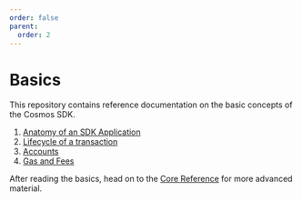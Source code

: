 ```yaml
---
order: false
parent:
  order: 2
---
```


# Basics

This repository contains reference documentation on the basic concepts of the Cosmos SDK. 

1. [Anatomy of an SDK Application](./app-anatomy.md)
2. [Lifecycle of a transaction](./tx-lifecycle.md)
3. [Accounts](./accounts.md)
4. [Gas and Fees](./gas-fees.md)

After reading the basics, head on to the [Core Reference](../core/README.md) for more advanced material. 